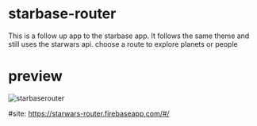 # starbase-router
This is a follow up app to the starbase app. It follows the same theme and still uses the starwars api. choose a route to explore planets or people 

# preview
![starbaserouter](https://user-images.githubusercontent.com/28164171/31636087-69a1de26-b286-11e7-906a-e274adddc03b.png)

#site:
https://starwars-router.firebaseapp.com/#/
